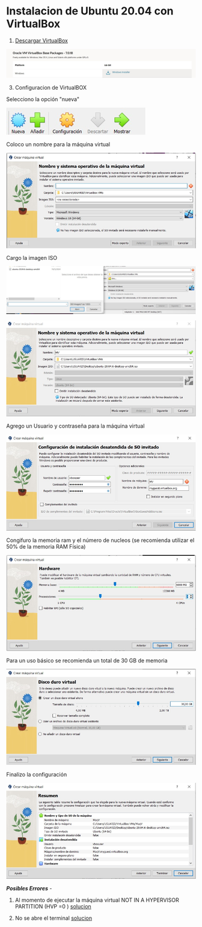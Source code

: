 # Instalacion de Ubuntu 20.04 con VirtualBox

1.  [Descargar VirtualBox](https://www.oracle.com/virtualization/technologies/vm/downloads/virtualbox-downloads.html)

![Seleccion](./0-VB0.jpeg)

3. Configuracion de VirtualBOX

Selecciono la opción "nueva"

![Seleccion](./0-VB1.jpeg)


Coloco un nombre para la máquina virtual 

![Seleccion](./0-VB2.jpeg)

Cargo la imagen ISO

![Seleccion](./0-VB3.jpeg)

![Seleccion](./0-VB4.jpeg)

Agrego un Usuario y contraseña para la máquina virtual

![Seleccion](./0-VB5.jpeg)

Congifuro la memoria ram y el número de nucleos (se recomienda utilizar el 50% de la memoria RAM Física)

![Seleccion](./0-VB6.jpeg)

Para un uso básico se recomienda un total de 30 GB de memoria

![Seleccion](./0-VB7.jpeg)

Finalizo la configuración 

![Seleccion](./0-VB8.jpeg)

***Posibles Errores*** -

1. Al momento de ejecutar la máquina virtual
NOT IN A HYPERVISOR PARTITION (HVP =0 ) [solucion](https://www.youtube.com/watch?v=XkLHhqOZmmY&t=5s)

2. No se abre el terminal
[solucion](https://www.youtube.com/watch?v=ncUctr7Ygrk)
